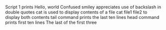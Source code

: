 Script 1 prints Hello, world
Confused smiley appreciates use of backslash in double quotes
cat is used to display contents of a file
cat file1 file2 to display both contents
tail command prints the last ten lines
head command prints first ten lines
The last of the first three
